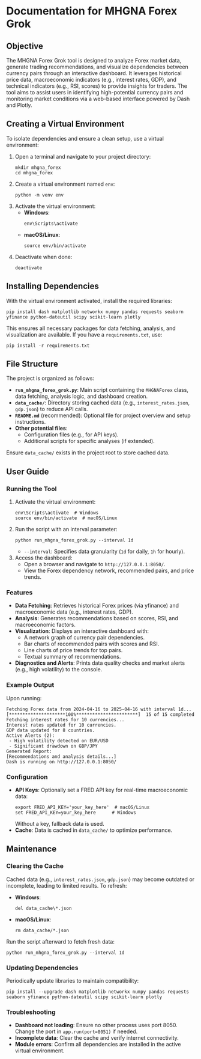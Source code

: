 # Documentation for MHGNA Forex Grok

## Objective
The MHGNA Forex Grok tool is designed to analyze Forex market data, generate trading recommendations, and visualize dependencies between currency pairs through an interactive dashboard. It leverages historical price data, macroeconomic indicators (e.g., interest rates, GDP), and technical indicators (e.g., RSI, scores) to provide insights for traders. The tool aims to assist users in identifying high-potential currency pairs and monitoring market conditions via a web-based interface powered by Dash and Plotly.

## Creating a Virtual Environment
To isolate dependencies and ensure a clean setup, use a virtual environment:

1. Open a terminal and navigate to your project directory:
   ```
   mkdir mhgna_forex
   cd mhgna_forex
   ```
2. Create a virtual environment named `env`:
   ```
   python -m venv env
   ```
3. Activate the virtual environment:
   - **Windows**:
     ```
     env\Scripts\activate
     ```
   - **macOS/Linux**:
     ```
     source env/bin/activate
     ```
4. Deactivate when done:
   ```
   deactivate
   ```

## Installing Dependencies
With the virtual environment activated, install the required libraries:
```
pip install dash matplotlib networkx numpy pandas requests seaborn yfinance python-dateutil scipy scikit-learn plotly
```

This ensures all necessary packages for data fetching, analysis, and visualization are available. If you have a `requirements.txt`, use:
```
pip install -r requirements.txt
```

## File Structure
The project is organized as follows:
- **`run_mhgna_forex_grok.py`**: Main script containing the `MHGNAForex` class, data fetching, analysis logic, and dashboard creation.
- **`data_cache/`**: Directory storing cached data (e.g., `interest_rates.json`, `gdp.json`) to reduce API calls.
- **`README.md`** (recommended): Optional file for project overview and setup instructions.
- **Other potential files**:
  - Configuration files (e.g., for API keys).
  - Additional scripts for specific analyses (if extended).

Ensure `data_cache/` exists in the project root to store cached data.

## User Guide
### Running the Tool
1. Activate the virtual environment:
   ```
   env\Scripts\activate  # Windows
   source env/bin/activate  # macOS/Linux
   ```
2. Run the script with an interval parameter:
   ```
   python run_mhgna_forex_grok.py --interval 1d
   ```
   - `--interval`: Specifies data granularity (`1d` for daily, `1h` for hourly).
3. Access the dashboard:
   - Open a browser and navigate to `http://127.0.0.1:8050/`.
   - View the Forex dependency network, recommended pairs, and price trends.

### Features
- **Data Fetching**: Retrieves historical Forex prices (via yfinance) and macroeconomic data (e.g., interest rates, GDP).
- **Analysis**: Generates recommendations based on scores, RSI, and macroeconomic factors.
- **Visualization**: Displays an interactive dashboard with:
  - A network graph of currency pair dependencies.
  - Bar charts of recommended pairs with scores and RSI.
  - Line charts of price trends for top pairs.
  - Textual summary of recommendations.
- **Diagnostics and Alerts**: Prints data quality checks and market alerts (e.g., high volatility) to the console.

### Example Output
Upon running:
```
Fetching Forex data from 2024-04-16 to 2025-04-16 with interval 1d...
[*********************100%***********************]  15 of 15 completed
Fetching interest rates for 10 currencies...
Interest rates updated for 10 currencies.
GDP data updated for 8 countries.
Active Alerts (2):
 - High volatility detected on EUR/USD
 - Significant drawdown on GBP/JPY
Generated Report:
[Recommendations and analysis details...]
Dash is running on http://127.0.0.1:8050/
```

### Configuration
- **API Keys**: Optionally set a FRED API key for real-time macroeconomic data:
  ```
  export FRED_API_KEY='your_key_here'  # macOS/Linux
  set FRED_API_KEY=your_key_here      # Windows
  ```
  Without a key, fallback data is used.
- **Cache**: Data is cached in `data_cache/` to optimize performance.

## Maintenance
### Clearing the Cache
Cached data (e.g., `interest_rates.json`, `gdp.json`) may become outdated or incomplete, leading to limited results. To refresh:
- **Windows**:
  ```
  del data_cache\*.json
  ```
- **macOS/Linux**:
  ```
  rm data_cache/*.json
  ```
Run the script afterward to fetch fresh data:
```
python run_mhgna_forex_grok.py --interval 1d
```

### Updating Dependencies
Periodically update libraries to maintain compatibility:
```
pip install --upgrade dash matplotlib networkx numpy pandas requests seaborn yfinance python-dateutil scipy scikit-learn plotly
```

### Troubleshooting
- **Dashboard not loading**: Ensure no other process uses port 8050. Change the port in `app.run(port=8051)` if needed.
- **Incomplete data**: Clear the cache and verify internet connectivity.
- **Module errors**: Confirm all dependencies are installed in the active virtual environment.